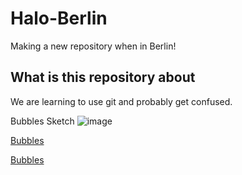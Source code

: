 # Halo-Berlin
Making a new repository when in Berlin!

## What is this repository about
We are learning to use git and probably get confused.


Bubbles Sketch
![image](bubbles.png)

[Bubbles](190815_bubblesClass/index.html)

[Bubbles](190815_bubblesClass)
